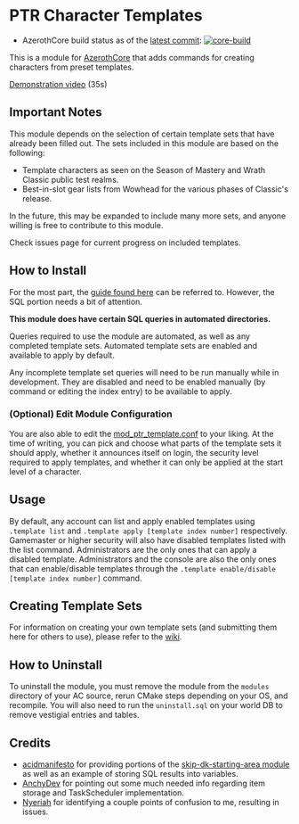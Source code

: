 # PTR Character Templates

- AzerothCore build status as of the [latest commit](https://github.com/heyitsbench/mod-ptr-template/commit): [![core-build](https://github.com/heyitsbench/mod-ptr-template/actions/workflows/core-build.yml/badge.svg)](https://github.com/heyitsbench/mod-ptr-template/actions/workflows/core-build.yml)

This is a module for [AzerothCore](http://www.azerothcore.org/) that adds commands for creating characters from preset templates.

[Demonstration video](https://www.youtube.com/watch?v=VPczbaUCEvw) (35s)

## Important Notes

This module depends on the selection of certain template sets that have already been filled out. The sets included in this module are based on the following:

- Template characters as seen on the Season of Mastery and Wrath Classic public test realms.
- Best-in-slot gear lists from Wowhead for the various phases of Classic's release.

In the future, this may be expanded to include many more sets, and anyone willing is free to contribute to this module.

Check issues page for current progress on included templates.

## How to Install

For the most part, the [guide found here](https://www.azerothcore.org/wiki/installing-a-module) can be referred to. However, the SQL portion needs a bit of attention.

**This module does have certain SQL queries in automated directories.**

Queries required to use the module are automated, as well as any completed template sets. Automated template sets are enabled and available to apply by default.

Any incomplete template set queries will need to be run manually while in development. They are disabled and need to be enabled manually (by command or editing the index entry) to be available to apply.

### (Optional) Edit Module Configuration

You are also able to edit the [mod_ptr_template.conf](https://github.com/heyitsbench/mod-ptr-template/blob/master/conf/mod_ptr_template.conf.dist) to your liking. At the time of writing, you can pick and choose what parts of the template sets it should apply, whether it announces itself on login, the security level required to apply templates, and whether it can only be applied at the start level of a character.

## Usage

By default, any account can list and apply enabled templates using `.template list` and `.template apply [template index number]` respectively. Gamemaster or higher security will also have disabled templates listed with the list command. Administrators are the only ones that can apply a disabled template. Administrators and the console are also the only ones that can enable/disable templates through the `.template enable/disable [template index number]` command.

## Creating Template Sets

For information on creating your own template sets (and submitting them here for others to use), please refer to the [wiki](https://github.com/heyitsbench/mod-ptr-template/wiki).

## How to Uninstall

To uninstall the module, you must remove the module from the `modules` directory of your AC source, rerun CMake steps depending on your OS, and recompile. You will also need to run the `uninstall.sql` on your world DB to remove vestigial entries and tables.

## Credits
- [acidmanifesto](https://github.com/acidmanifesto) for providing portions of the [skip-dk-starting-area module](https://github.com/azerothcore/mod-skip-dk-starting-area) as well as an example of storing SQL results into variables.
- [AnchyDev](https://github.com/AnchyDev) for pointing out some much needed info regarding item storage and TaskScheduler implementation.
- [Nyeriah](https://github.com/Nyeriah) for identifying a couple points of confusion to me, resulting in issues.
